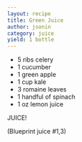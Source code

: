 ```yaml
---
layout: recipe
title: Green Juice
author: jsonin
category: juice
yield: 1 bottle
---
```

* 5 ribs celery
* 1 cucumber
* 1 green apple
* 1 cup kale
* 3 romaine leaves
* 1 handful of spinach
* 1 oz lemon juice

JUICE!

(Blueprint juice #1,3)